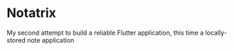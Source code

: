 # Notatrix
My second attempt to build a reliable Flutter application, this time a locally-stored note application
